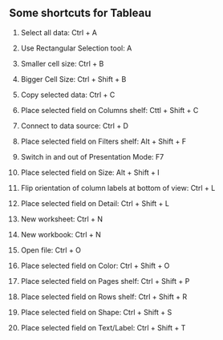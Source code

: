 ## Some shortcuts for Tableau

1. Select all data:
Ctrl + A

2. Use Rectangular Selection tool:
A

3. Smaller cell size:
Ctrl + B

4. Bigger Cell Size:
Ctrl + Shift + B

5. Copy selected data:
Ctrl + C

6. Place selected field on Columns shelf:
Cttl + Shift + C

7. Connect to data source:
Ctrl + D

8. Place selected field on Filters shelf:
Alt + Shift + F

9. Switch in and out of Presentation Mode:
F7

10. Place selected field on Size:
Alt + Shift + I

11. Flip orientation of column labels at bottom of view:
Ctrl + L

12. Place selected field on Detail:
Ctrl + Shift + L

13. New worksheet:
Ctrl + N

14. New workbook:
Ctrl + N

15. Open file:
Ctrl + O

16. Place selected field on Color:
Ctrl + Shift + O

17. Place selected field on Pages shelf:
Ctrl + Shift + P

18. Place selected field on Rows shelf:
Ctrl + Shift + R

19. Place selected field on Shape:
Ctrl + Shift + S

20. Place selected field on Text/Label:
Ctrl + Shift + T
